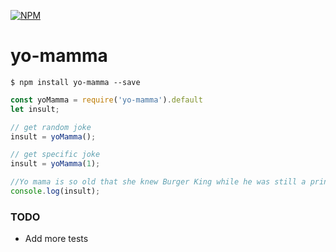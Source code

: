 [![NPM](https://nodei.co/npm/yo-mamma.png?compact=true)](https://npmjs.org/package/yo-mamma)
# yo-mamma

```shell
$ npm install yo-mamma --save
```


```javascript
const yoMamma = require('yo-mamma').default
let insult;

// get random joke
insult = yoMamma(); 

// get specific joke
insult = yoMamma(1); 

//Yo mama is so old that she knew Burger King while he was still a prince.
console.log(insult);
```

### TODO
- Add more tests